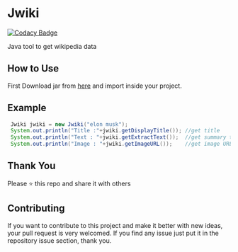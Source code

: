 # Jwiki

[![Codacy Badge](https://api.codacy.com/project/badge/Grade/a74586655e224fd2ad8acd91458b2828)](https://app.codacy.com/manual/viralvaghela/Jwiki?utm_source=github.com&utm_medium=referral&utm_content=viralvaghela/Jwiki&utm_campaign=Badge_Grade_Dashboard)

Java tool to get wikipedia data

## How to Use 
First Download jar from  [here](https://github.com/viralvaghela/Jwiki/raw/master/out/artifacts/JWiki_jar/JWiki.jar) and import inside your project.

## Example
```java
 Jwiki jwiki = new Jwiki("elon musk"); 
 System.out.println("Title :"+jwiki.getDisplayTitle()); //get title
 System.out.println("Text : "+jwiki.getExtractText());  //get summary text
 System.out.println("Image : "+jwiki.getImageURL());    //get image URL
```

## Thank You
Please ⭐️ this repo and share it with others

## Contributing 
If you want to contribute to this project and make it better with new ideas, your pull request is very welcomed.
If you find any issue just put it in the repository issue section, thank you.
